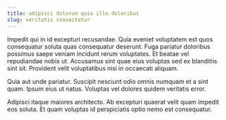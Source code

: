 ```yaml
---
title: adipisci dolorum quia illo doloribus
slug: veritatis consectetur
---
```


Impedit qui in id excepturi recusandae. Quia eveniet voluptatem est quos consequatur soluta quas consequatur deserunt. Fuga pariatur doloribus possimus saepe veniam incidunt rerum voluptates. Et beatae vel repudiandae nobis ut. Accusamus sint quae eius voluptas sed ex blanditiis sint sit. Provident velit voluptatibus nisi in occaecati aliquam.

Quia aut unde pariatur. Suscipit nesciunt odio omnis numquam et a sint quam. Ipsum eius ut natus. Voluptas vel dolores quidem veritatis error.

Adipisci itaque maiores architecto. Ab excepturi quaerat velit quam impedit eos soluta. Et quam voluptas id perspiciatis optio nemo est consequatur.
